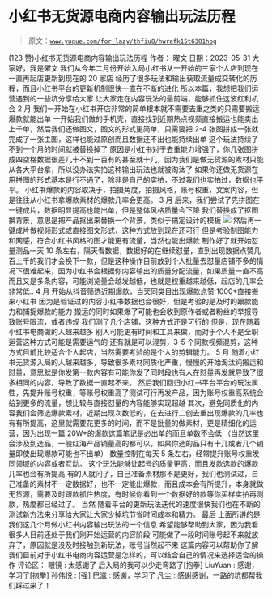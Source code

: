 # 小红书无货源电商内容输出玩法历程

> 原文：[`www.yuque.com/for_lazy/thfiu8/hwrafk15t6381hbg`](https://www.yuque.com/for_lazy/thfiu8/hwrafk15t6381hbg)

<ne-h2 id="29953f6b" data-lake-id="29953f6b"><ne-heading-ext><ne-heading-anchor></ne-heading-anchor><ne-heading-fold></ne-heading-fold></ne-heading-ext><ne-heading-content><ne-text id="ucc45734c">(123 赞)小红书无货源电商内容输出玩法历程</ne-text></ne-heading-content></ne-h2> <ne-p id="u16708c34" data-lake-id="u16708c34"><ne-text id="u90a65c71">作者： 曜文</ne-text></ne-p> <ne-p id="uc7c27c43" data-lake-id="uc7c27c43"><ne-text id="u15654ceb">日期：2023-05-31</ne-text></ne-p> <ne-p id="ud924d599" data-lake-id="ud924d599"><ne-text id="u84ca86e8">大家好，我是曜文</ne-text></ne-p> <ne-p id="u736a9d34" data-lake-id="u736a9d34"><ne-text id="ud19075ab">我们从今年二月份开始入局小红书从一开始的三家个人店到现在一直再起店更新到现在的 20 家店</ne-text></ne-p> <ne-p id="uaaf80f4b" data-lake-id="uaaf80f4b"><ne-text id="u3f9d89e1">经历了很多玩法和输出获取流量成交转化的历程，而且小红书平台的更新机制很快一直在不断的进化</ne-text></ne-p> <ne-p id="udab590c7" data-lake-id="udab590c7"><ne-text id="u7a75b441">所以本篇，我想把我们运营遇到的一些坑分享给大家</ne-text></ne-p> <ne-p id="uab10de8d" data-lake-id="uab10de8d"><ne-text id="u9b58917e">让大家走在内容玩法的最前端，能够抓住这波红利机会</ne-text></ne-p> <ne-p id="uf0c30110" data-lake-id="uf0c30110"><ne-text id="u7f7eff0b">2 月</ne-text></ne-p> <ne-p id="u28283af4" data-lake-id="u28283af4"><ne-text id="u76b8aaa1">我们一开始在小红书开店非常的简单根本就不需要去重之类的只需要搬运爆款就能出单</ne-text></ne-p> <ne-p id="ucfd5b6ec" data-lake-id="ucfd5b6ec"><ne-text id="uf462e255">一开始我们做的手机壳，直接找到近期热点视频直接搬运也能卖出上千单，然后我们还做图文，图文的形式更简单，只需要把 2-4 张图拼成一张就完成了一张主图，这样也能过原创而且数据还不出也能持续出单</ne-text></ne-p> <ne-p id="u771d655f" data-lake-id="u771d655f"><ne-text id="u3f55d984">这个玩法持续了不到一个月的时间就被替换掉了</ne-text></ne-p> <ne-p id="ub28e55c0" data-lake-id="ub28e55c0"><ne-text id="u610ec865">原因是小红书对于去重能力增强了，你几张图拼成四空格数据很差几十不到一百有的甚至就十几，因为我们是做无货源的素材只能从各大平台拿，所以没办法实拍这种输出玩法也就被淘汰了</ne-text></ne-p> <ne-p id="u75b07d2b" data-lake-id="u75b07d2b"><ne-text id="ue8d85f8c">如果你还做无货源在用拼图的形式基本是行不通了，除非是自己的实拍，不过我们也实拍过，数据也平平。</ne-text></ne-p> <ne-p id="u46dc29a2" data-lake-id="u46dc29a2"><ne-text id="u73c70d44">小红书爆款的内容取决于，拍摄角度，拍摄风格，账号权重，文案内容，但是往往从小红书拿爆款素材的爆款几率会更高。</ne-text></ne-p> <ne-p id="u4de840e8" data-lake-id="u4de840e8"><ne-text id="ufc71fbee">3 月</ne-text></ne-p> <ne-p id="u5346f512" data-lake-id="u5346f512"><ne-text id="ubf6040ff">后来，我们尝试了先拼图在一键成片，数据明显提高也能出单，但是整体风格质量会下降</ne-text></ne-p> <ne-p id="u255be637" data-lake-id="u255be637"><ne-text id="u2a5d487a">我们替换成了抠图换背景，意思是把产品抠出来替换一个背景，类似于搞定设计的模板</ne-text></ne-p> <ne-p id="u7398eef8" data-lake-id="u7398eef8"><ne-card data-card-name="image" data-card-type="inline" id="l4RPc" data-event-boundary="card">![](img/25643aaab73c687c976b4685dcde013b.png)</ne-card></ne-p> <ne-p id="u1f18602b" data-lake-id="u1f18602b"><ne-text id="u2ea7a783">然后再一键成片做视频形式或直接图文形式，这种方式放到现在还可行</ne-text></ne-p> <ne-p id="ueb9a4a90" data-lake-id="ueb9a4a90"><ne-text id="ud14a06a4">但是考验制图能力和网感，符合小红书风格的图才能更有流量，当然也能出爆款</ne-text></ne-p> <ne-p id="u498c774b" data-lake-id="u498c774b"><ne-text id="u0b5a1c9b">制作好了就开始怼量测品一天 10 条左右，隔天看数据，数据好的在继续怼量，直到出现数据点赞几百上千的我们才会换下一款，但是这种操作目前放到个人批量去怼量店铺不多的情况下很难起来，因为小红书会根据你内容输出的质量分配流量，如果质量一直不高而且又是多条内容，可能浏览量会越发越低，也就是权重越来越低，起店的几率会非常低..</ne-text></ne-p> <ne-p id="u5b83a400" data-lake-id="u5b83a400"><ne-text id="u4f115a0a">4 月</ne-text></ne-p> <ne-p id="ue3549acc" data-lake-id="ue3549acc"><ne-text id="u43a07a4d">开始从抖音筛选近期爆款，当天同类目出现爆款点赞 1000+直接搬来小红书</ne-text></ne-p> <ne-p id="u24a0148e" data-lake-id="u24a0148e"><ne-text id="u03700b0c">因为是验证过的内容小红书数据也会很好，但是考验的是及时的跟款能力和捕捉爆款的能力</ne-text></ne-p> <ne-p id="ubfeb567d" data-lake-id="ubfeb567d"><ne-text id="u169285f8">搬运的同时如果爆了可能也会收到原作者或者粉丝的举报导致账号限流，或者违规</ne-text></ne-p> <ne-p id="ue691bc62" data-lake-id="ue691bc62"><ne-text id="u4a995b32">我们测了几个店铺，这种方式还是可行的</ne-text></ne-p> <ne-p id="u7512d127" data-lake-id="u7512d127"><ne-text id="u081dfddd">但是，现在随着小红书电商做的人越来越多</ne-text></ne-p> <ne-p id="ub4c22092" data-lake-id="ub4c22092"><ne-text id="u87a42643">别人可能更有时间和工具来做，而对于个人不是全职运营这种方式可能是需要运气的</ne-text></ne-p> <ne-p id="uf8f7ac81" data-lake-id="uf8f7ac81"><ne-text id="u4e2027a0">还有就是可以混剪，3-5 个同款视频混剪，这种方式目前比较适合个人起店，当然需要考验的是个人的剪辑能力。</ne-text></ne-p> <ne-p id="ude1afa7d" data-lake-id="ude1afa7d"><ne-text id="u1f23911f">5 月</ne-text></ne-p> <ne-p id="u102afa63" data-lake-id="u102afa63"><ne-text id="u7e5e1298">随着小红书无货源入局的人越来越多，导致很多素材同质化严重，慢慢的开始淘汰纯搬运和怼量，意思就是你发第一款内容有可能你发了同时段也有人在怼量再发就导致了很多相同的内容，导致了数据一直起不来。</ne-text></ne-p> <ne-p id="ubcbbf4ed" data-lake-id="ubcbbf4ed"><ne-text id="u1a15f8f5">然后我们回归小红书平台平台的玩法属性，先提升账号权重，等账号权重高了测试可行再发产品，因为账号权重高系统会给到更多的流量，想比较与直接怼量的内容能够实现超越</ne-text></ne-p> <ne-p id="u84eaf80a" data-lake-id="u84eaf80a"><ne-text id="ube49c322">其次，避免同质化的内容我们会筛选爆款素材，近期出现次数低的，在去进行二创去重出现爆款的几率也有有所提高，这里就需要花更多的时间，而不是批量的做素材，更是精细化的运营，因为出现一篇 20W+的爆款这篇笔记是必出单的而且单数不会低</ne-text></ne-p> <ne-p id="u10275edd" data-lake-id="u10275edd"><ne-text id="u02f15275">（当然这里会涉及到选品，一般红海产品销量高的都可以，如果你选的品只有十几或者几个销量即使出现爆款可能也不出单）</ne-text></ne-p> <ne-p id="u9ff4b242" data-lake-id="u9ff4b242"><ne-text id="u714f69ce">数量控制在每天 5 条左右，经常提升账号权重发同领域的内容或者互动。</ne-text></ne-p> <ne-p id="u95a08c56" data-lake-id="u95a08c56"><ne-text id="u0babf977">这个玩法能够让起号的质量更高，而且发款选款的爆款几率也会有所提高</ne-text></ne-p> <ne-p id="u44cc8976" data-lake-id="u44cc8976"><ne-text id="u6535d8c3">有的人就问了，自己准备素材那不是更好，我们也测试过，自己准备的素材不一定数据好，也不一定能出爆款，而且成本会有所提升，本身就做无货源，需要及时跟款抓住热度，有时候你看到一个数据好的款等你买样实拍再测款，热度都已经过了。</ne-text></ne-p> <ne-p id="u33a2534a" data-lake-id="u33a2534a"><ne-text id="u0a931f4b">当然</ne-text></ne-p> <ne-p id="u2166cef7" data-lake-id="u2166cef7"><ne-text id="ubb7e9751">随着平台的更新玩法迭代的速度很快我们也在不断的测试新方法来分享给大家让大家少掉坑节省时间成本和精力。</ne-text></ne-p> <ne-p id="u7a4cde52" data-lake-id="u7a4cde52"><ne-text id="u6d1eacc1">最后</ne-text></ne-p> <ne-p id="u27b14c4d" data-lake-id="u27b14c4d"><ne-text id="u50071185">上面所讲的是我们这几个月做小红书内容输出玩法的一个信息</ne-text></ne-p> <ne-p id="u21e7741c" data-lake-id="u21e7741c"><ne-text id="u71845304">希望能够帮助到大家，因为我看很多人目前还处于我们刚开始运营的内容阶段</ne-text></ne-p> <ne-p id="ufefc7e95" data-lake-id="ufefc7e95"><ne-text id="u4c6d05b7">可能做了一段时间账号起不来就放弃了，原因就是没及时接触到新玩法，账号当然起不来</ne-text></ne-p> <ne-p id="u36ef9722" data-lake-id="u36ef9722"><ne-text id="u877089b9">这篇内容可以帮助你了解我们目前对于小红书电商内容运营是怎样的，可以结合自己的情况来选择适合的操作</ne-text></ne-p> <ne-hole id="uc94f7bb2" data-lake-id="uc94f7bb2"><ne-card data-card-name="hr" data-card-type="block" id="gz0Qh" data-event-boundary="card"><ne-p id="u168a7863" data-lake-id="u168a7863"><ne-text id="u755362af">评论区：</ne-text></ne-p> <ne-p id="ue0205eab" data-lake-id="ue0205eab"><ne-text id="u341b7328">眼镜 : 太感谢了 后入局的我可以少走弯路了[抱拳]</ne-text> <ne-text id="ua0274d8f">LiuYuan : 感谢，学习了[抱拳]</ne-text> <ne-text id="u6d90ca8b">孙伟悦 : [强]</ne-text> <ne-text id="u0b8fda79">巴滋 : 感谢，学习了</ne-text> <ne-text id="u80ed9273">凡尘 : 感谢感谢，一路的坑都帮我们踩过来了！</ne-text></ne-p></ne-card></ne-hole>
